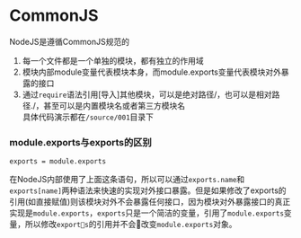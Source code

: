 # CommonJS
NodeJS是遵循CommonJS规范的  
1. 每一个文件都是一个单独的模块，都有独立的作用域  
2. 模块内部module变量代表模块本身，而module.exports变量代表模块对外暴露的接口  
3. 通过`require`语法引用[导入]其他模块，可以是绝对路径/，也可以是相对路径./，甚至可以是内置模块名或者第三方模块名  
具体代码演示都在`/source/001`目录下  
### module.exports与exports的区别
```
exports = module.exports
```
在NodeJS内部使用了上面这条语句，所以可以通过`exports.name`和`exports[name]`两种语法来快速的实现对外接口暴露。但是如果修改了exports的引用(如直接赋值)则该模块对外不会暴露任何接口，因为模块对外暴露接口的真正实现是`module.exports`，`exports`只是一个简洁的变量，引用了`module.exports`变量，所以修改`exports`的引用并不会改变`module.exports`对象。  